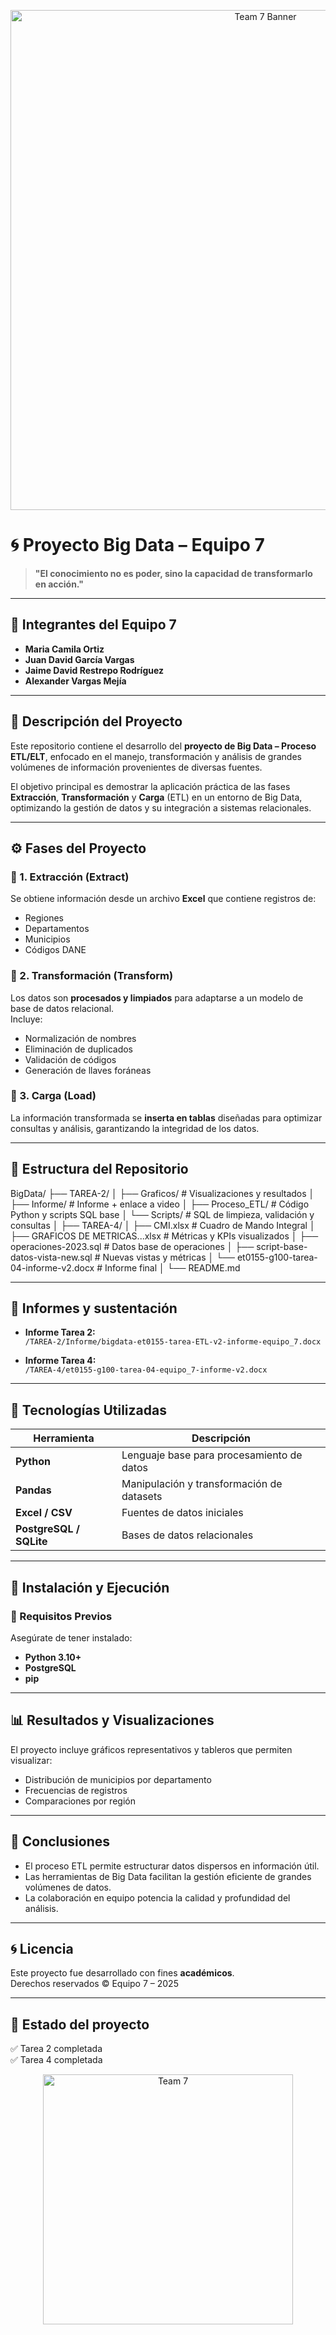 <p align="center">
  <img src="https://wallpapercave.com/wp/wp2393629.jpg" alt="Team 7 Banner" width="800">
</p>

# 🌀 Proyecto Big Data – Equipo 7

> **"El conocimiento no es poder, sino la capacidad de transformarlo en acción."**

---

## 👥 Integrantes del Equipo 7
- **Maria Camila Ortiz**
- **Juan David García Vargas**
- **Jaime David Restrepo Rodríguez**
- **Alexander Vargas Mejía**

---

## 🧠 Descripción del Proyecto

Este repositorio contiene el desarrollo del **proyecto de Big Data – Proceso ETL/ELT**, enfocado en el manejo, transformación y análisis de grandes volúmenes de información provenientes de diversas fuentes.

El objetivo principal es demostrar la aplicación práctica de las fases **Extracción**, **Transformación** y **Carga** (ETL) en un entorno de Big Data, optimizando la gestión de datos y su integración a sistemas relacionales.

---

## ⚙️ Fases del Proyecto

### 🔹 1. Extracción (Extract)
Se obtiene información desde un archivo **Excel** que contiene registros de:
- Regiones  
- Departamentos  
- Municipios  
- Códigos DANE  

### 🔹 2. Transformación (Transform)
Los datos son **procesados y limpiados** para adaptarse a un modelo de base de datos relacional.  
Incluye:
- Normalización de nombres  
- Eliminación de duplicados  
- Validación de códigos  
- Generación de llaves foráneas  

### 🔹 3. Carga (Load)
La información transformada se **inserta en tablas** diseñadas para optimizar consultas y análisis, garantizando la integridad de los datos.

---

## 📁 Estructura del Repositorio

BigData/
├── TAREA-2/
│ ├── Graficos/ # Visualizaciones y resultados
│ ├── Informe/ # Informe + enlace a video
│ ├── Proceso_ETL/ # Código Python y scripts SQL base
│ └── Scripts/ # SQL de limpieza, validación y consultas
│
├── TAREA-4/
│ ├── CMI.xlsx # Cuadro de Mando Integral
│ ├── GRAFICOS DE METRICAS...xlsx # Métricas y KPIs visualizados
│ ├── operaciones-2023.sql # Datos base de operaciones
│ ├── script-base-datos-vista-new.sql # Nuevas vistas y métricas
│ └── et0155-g100-tarea-04-informe-v2.docx # Informe final
│
└── README.md

---

## 📜 Informes y sustentación

- **Informe Tarea 2:**  
  `/TAREA-2/Informe/bigdata-et0155-tarea-ETL-v2-informe-equipo_7.docx`

- **Informe Tarea 4:**  
  `/TAREA-4/et0155-g100-tarea-04-equipo_7-informe-v2.docx`

---

## 🧰 Tecnologías Utilizadas

| Herramienta | Descripción |
|--------------|-------------|
| **Python** | Lenguaje base para procesamiento de datos |
| **Pandas** | Manipulación y transformación de datasets |
| **Excel / CSV** | Fuentes de datos iniciales |
| **PostgreSQL / SQLite** | Bases de datos relacionales |

---

## 🧩 Instalación y Ejecución

### 🔧 Requisitos Previos
Asegúrate de tener instalado:
- **Python 3.10+**
- **PostgreSQL**
- **pip**

---

## 📊 Resultados y Visualizaciones

El proyecto incluye gráficos representativos y tableros que permiten visualizar:
- Distribución de municipios por departamento  
- Frecuencias de registros  
- Comparaciones por región  

---

## 🧩 Conclusiones

- El proceso ETL permite estructurar datos dispersos en información útil.  
- Las herramientas de Big Data facilitan la gestión eficiente de grandes volúmenes de datos.  
- La colaboración en equipo potencia la calidad y profundidad del análisis.  

---

## 🌀 Licencia
Este proyecto fue desarrollado con fines **académicos**.  
Derechos reservados © Equipo 7 – 2025

---
## 🏁 Estado del proyecto
✅ Tarea 2 completada  
✅ Tarea 4 completada  

<p align="center">
  <img src="https://i.pinimg.com/originals/d9/0b/f1/d90bf1c9f2c1b2a5b6613d3555e1b090.gif" alt="Team 7" width="400">
</p>